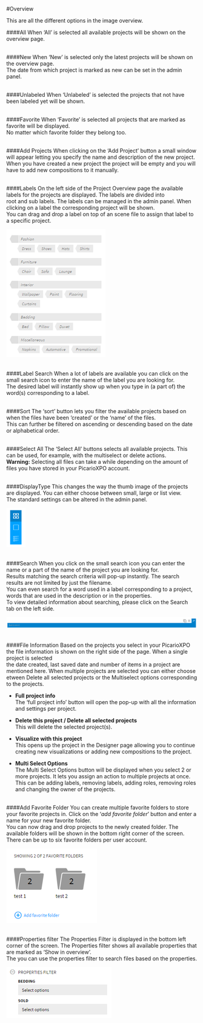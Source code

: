 #Overview

This are all the different options in the image overview.

####All
When ‘All’ is selected all available projects will be shown on the overview page.
<br/><br/>

####New
When ‘New’ is selected only the latest projects will be shown on the overview page. <br/>
The date from which project is marked as new can be set in the admin panel.
<br/><br/>

####Unlabeled
When ‘Unlabeled’ is selected the projects that not have been labeled yet will be shown.
<br/><br/>

####Favorite
When ‘Favorite’ is selected all projects that are marked as favorite will be displayed. <br/>
No matter which favorite folder they belong too.
<br/><br/>

####Add Projects
When clicking on the ‘Add Project’ button a small window will appear letting you specify the name and description of the new project. <br/>
When you have created a new project the project will be empty and you will have to add new compositions to it manually.
<br/><br/>

####Labels
On the left side of the Project Overview page the available labels for the projects are displayed. The labels are divided into <br/>
root and sub labels. The labels can be managed in the admin panel. When clicking on a label the corresponding project will be shown. <br/>
You can drag and drop a label on top of an scene file to assign that label to a specific project.

![Labels](/Doc/6.Projects/images/Labels.png "Labels")
<br/><br/>

####Label Search
When a lot of labels are available you can click on the small search icon to enter the name of the label you are looking for. <br/>
The desired label will instantly show up when you type in (a part of) the word(s) corresponding to a label.
<br/><br/>

####Sort
The ‘sort’ button lets you filter the available projects based on when the files have been ‘created’ or the ‘name’ of the files. <br/>
This can further be filtered on ascending or descending based on the date or alphabetical order.
<br/><br/>

####Select All
The ‘Select All’ buttons selects all available projects. This can be used, for example, with the multiselect or delete actions. <br/>
<b>Warning:</b> Selecting all files can take a while depending on the amount of files you have stored in your PicarioXPO account.
<br/><br/>

####DisplayType
This changes the way the thumb image of the projects are displayed. You can either choose between small, large or list view. <br/>
The standard settings can be altered in the admin panel.

![Display Type](/Doc/6.Projects/images/displaytype.png "Display Type")
<br/><br/>

####Search
When you click on the small search icon you can enter the name or a part of the name of the project you are looking for. <br/>
Results matching the search criteria will pop-up instantly. The search results are not limited by just the filename.<br/>
You can even search for a word used in a label corresponding to a project, words that are used in the description or in the properties.<br/>
To view detailed information about searching, please click on the Search tab on the left side.

![Search](/Doc/6.Projects/images/search.png "Search")
<br/><br/>

####File Information
Based on the projects you select in your PicarioXPO the file information is shown on the right side of the page. When a single project is selected<br>
 the date created, last saved date and number of items in a project are mentioned here. When multiple projects are selected you can either choose <br>
 etween Delete all selected projects or the Multiselect options corresponding to the projects.

  + <b>Full project info</b><br>
The ‘full project info’ button will open the pop-up with all the information and settings per project.

  + <b>Delete this project / Delete all selected projects</b><br>
	This will delete the selected project(s).  

  + <b>Visualize with this project</b><br>
This opens up the project in the Designer page allowing you to continue creating new visualizations or adding new compositions to the project.

  + <b>Multi Select Options</b><br>
The Multi Select Options button will be displayed when you select 2 or more projects. It lets you assign an action to multiple projects at once.<br>
 This can be adding labels, removing labels, adding roles, removing roles and changing the owner of the projects.
<br/><br/>

####Add Favorite Folder
You can create multiple favorite folders to store your favorite projects in. Click on the ‘<i>add favorite folder</i>’ button and enter a name for your new favorite folder.<br>
 You can now drag and drop projects to the newly created folder. The available folders will be shown in the bottom right corner of the screen. <br>
 There can be up to six favorite folders per user account.

![Favorite Folders](/Doc/6.Projects/images/Favorite_Folders.png "Favorite Folders")
<br/><br/>

####Properties filter
The Properties Filter is displayed in the bottom left corner of the screen. The Properties filter shows all available properties that are marked as ‘Show in overview’.<br>
 The you can use the properties filter to search files based on the properties.

![Properties Filter](/Doc/6.Projects/images/Properties_Filter.png "Properties Filter")
